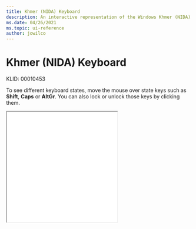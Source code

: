 ```yaml
---
title: Khmer (NIDA) Keyboard
description: An interactive representation of the Windows Khmer (NIDA) keyboard. To see different keyboard states, click or move the mouse over the state keys.
ms.date: 04/26/2021
ms.topic: ui-reference
author: jowilco
---
```


# Khmer (NIDA) Keyboard

KLID: 00010453

To see different keyboard states, move the mouse over state keys such as **Shift**, **Caps** or **AltGr**. You can also lock or unlock those keys by clicking them.

<iframe src="kbdkni.html" height="300"></iframe>
